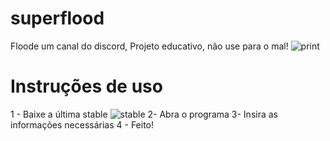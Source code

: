 # superflood
Floode um canal do discord, Projeto educativo, não use para o mal!
![print](https://github.com/user-attachments/assets/9da30c31-1249-4f98-8172-1132fcd44cbf)
# Instruções de uso
1 - Baixe a última stable
![stable](https://github.com/user-attachments/assets/e1fb2372-3901-4f19-86fb-96a33477ba98)
2- Abra o programa
3- Insira as informações necessárias
4 - Feito!
